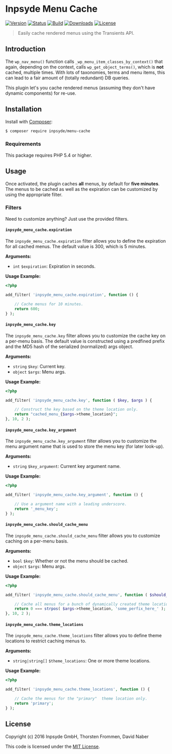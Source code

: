 # Inpsyde Menu Cache

[![Version](https://img.shields.io/packagist/v/inpsyde/menu-cache.svg)](https://packagist.org/packages/inpsyde/menu-cache)
[![Status](https://img.shields.io/badge/status-active-brightgreen.svg)](https://github.com/inpsyde/menu-cache)
[![Build](https://img.shields.io/travis/inpsyde/menu-cache.svg)](http://travis-ci.org/inpsyde/menu-cache)
[![Downloads](https://img.shields.io/packagist/dt/inpsyde/menu-cache.svg)](https://packagist.org/packages/inpsyde/menu-cache)
[![License](https://img.shields.io/packagist/l/inpsyde/menu-cache.svg)](https://packagist.org/packages/inpsyde/menu-cache)

> Easily cache rendered menus using the Transients API.

## Introduction

The `wp_nav_menu()` function calls `_wp_menu_item_classes_by_context()` that again, depending on the context, calls `wp_get_object_terms()`, which is **not** cached, multiple times. With lots of taxonomies, terms and menu items, this can lead to a fair amount of (totally redundant) DB queries.

This plugin let's you cache rendered menus (assuming they don't have dynamic components) for re-use.

## Installation

Install with [Composer](https://getcomposer.org):

```sh
$ composer require inpsyde/menu-cache
```

### Requirements

This package requires PHP 5.4 or higher.

## Usage

Once activated, the plugin caches **all** menus, by default for **five minutes**. The menus to be cached as well as the expiration can be customized by using the appropriate filter.

### Filters

Need to customize anything? Just use the provided filters.

#### `inpsyde_menu_cache.expiration`

The `inpsyde_menu_cache.expiration` filter allows you to define the expiration for all cached menus. The default value is 300, which is 5 minutes.

**Arguments:**

- `int` `$expiration`: Expiration in seconds.

**Usage Example:**

```php
<?php

add_filter( 'inpsyde_menu_cache.expiration', function () {

	// Cache menus for 10 minutes.
	return 600;
} );
```

#### `inpsyde_menu_cache.key`

The `inpsyde_menu_cache.key` filter allows you to customize the cache key on a per-menu basis. The default value is constructed using a predfined prefix and the MD5 hash of the serialized (normalized) args object.

**Arguments:**

- `string` `$key`: Current key.
- `object` `$args`: Menu args.

**Usage Example:**

```php
<?php

add_filter( 'inpsyde_menu_cache.key', function ( $key, $args ) {

	// Construct the key based on the theme location only.
	return "cached_menu_{$args->theme_location}";
}, 10, 2 );
```

#### `inpsyde_menu_cache.key_argument`

The `inpsyde_menu_cache.key_argument` filter allows you to customize the menu argument name that is used to store the menu key (for later look-up).

**Arguments:**

- `string` `$key_argument`: Current key argument name.

**Usage Example:**

```php
<?php

add_filter( 'inpsyde_menu_cache.key_argument', function () {

	// Use a argument name with a leading underscore.
	return '_menu_key';
} );
```

#### `inpsyde_menu_cache.should_cache_menu`

The `inpsyde_menu_cache.should_cache_menu` filter allows you to customize caching on a per-menu basis.

**Arguments:**

- `bool` `$key`: Whether or not the menu should be cached.
- `object` `$args`: Menu args.

**Usage Example:**

```php
<?php

add_filter( 'inpsyde_menu_cache.should_cache_menu', function ( $should_cache_menu, $args ) {

	// Cache all menus for a bunch of dynamically created theme locations.
	return 0 === strpos( $args->theme_location, 'some_perfix_here_' );
}, 10, 2 );
```

#### `inpsyde_menu_cache.theme_locations`

The `inpsyde_menu_cache.theme_locations` filter allows you to define theme locations to restrict caching menus to.

**Arguments:**

- `string|string[]` `$theme_locations`: One or more theme locations.

**Usage Example:**

```php
<?php

add_filter( 'inpsyde_menu_cache.theme_locations', function () {

	// Cache the menus for the "primary"  theme location only.
	return 'primary';
} );
```

## License

Copyright (c) 2016 Inpsyde GmbH, Thorsten Frommen, David Naber

This code is licensed under the [MIT License](LICENSE).
